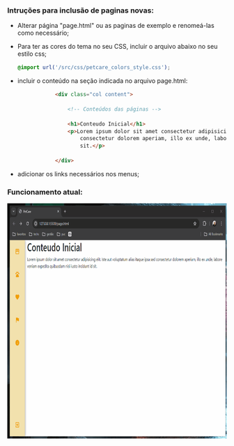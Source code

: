 ### Intruções para inclusão de paginas novas:

- Alterar página "page.html" ou as paginas de exemplo e renomeá-las como necessário;

- Para ter as cores do tema no seu CSS, incluir o arquivo abaixo no seu estilo css;

  ```css
  @import url('/src/css/petcare_colors_style.css');
  ```

- incluir o conteúdo na seção indicada no arquivo page.html:

  ```html
              <div class="col content">
  
                  <!-- Conteúdos das páginas -->
  
                  <h1>Conteudo Inicial</h1>
                  <p>Lorem ipsum dolor sit amet consectetur adipisicing elit. Iste aut voluptatum alias itaque ipsa sed
                      consectetur dolorem aperiam, illo ex unde, labore veniam expedita quibusdam nisi iusto incidunt id
                      sit.</p>
  
              </div>
  ```

- adicionar os links necessários nos menus;

### Funcionamento atual:

<img src="./gifs_readme/menu-responsivo.gif" alt="menu" width="800" height="540"/>